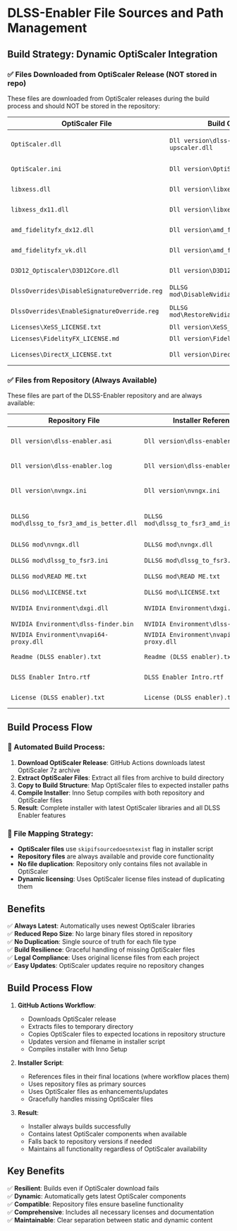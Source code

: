 # DLSS-Enabler File Sources and Path Management

## Build Strategy: Dynamic OptiScaler Integration

### ✅ Files Downloaded from OptiScaler Release (NOT stored in repo)
These files are downloaded from OptiScaler releases during the build process and should NOT be stored in the repository:

| OptiScaler File | Build Copies To | Installer References | Purpose |
|----------------|-------------------|---------------------|---------|
| `OptiScaler.dll` | `Dll version\dlss-enabler-upscaler.dll` | `Dll version\dlss-enabler-upscaler.dll` | Main upscaling engine |
| `OptiScaler.ini` | `Dll version\OptiScaler.ini` | `Dll version\OptiScaler.ini` | Configuration file |
| `libxess.dll` | `Dll version\libxess.dll` | `Dll version\libxess.dll` | Intel XeSS library |
| `libxess_dx11.dll` | `Dll version\libxess_dx11.dll` | `Dll version\libxess_dx11.dll` | Intel XeSS DX11 library |
| `amd_fidelityfx_dx12.dll` | `Dll version\amd_fidelityfx_dx12.dll` | `Dll version\amd_fidelityfx_dx12.dll` | AMD FSR DX12 |
| `amd_fidelityfx_vk.dll` | `Dll version\amd_fidelityfx_vk.dll` | `Dll version\amd_fidelityfx_vk.dll` | AMD FSR Vulkan |
| `D3D12_Optiscaler\D3D12Core.dll` | `Dll version\D3D12Core.dll` | `Dll version\D3D12Core.dll` | DirectX 12 support |
| `DlssOverrides\DisableSignatureOverride.reg` | `DLLSG mod\DisableNvidiaSignatureChecks.reg` | `DLLSG mod\DisableNvidiaSignatureChecks.reg` | Registry override |
| `DlssOverrides\EnableSignatureOverride.reg` | `DLLSG mod\RestoreNvidiaSignatureChecks.reg` | `DLLSG mod\RestoreNvidiaSignatureChecks.reg` | Registry restore |
| `Licenses\XeSS_LICENSE.txt` | `Dll version\XeSS_LICENSE.txt` | `Dll version\XeSS_LICENSE.txt` | XeSS license |
| `Licenses\FidelityFX_LICENSE.md` | `Dll version\FidelityFX_LICENSE.md` | `Dll version\FidelityFX_LICENSE.md` | FSR license |
| `Licenses\DirectX_LICENSE.txt` | `Dll version\DirectX_LICENSE.txt` | `Dll version\DirectX_LICENSE.txt` | DirectX license |

### ✅ Files from Repository (Always Available)
These files are part of the DLSS-Enabler repository and are always available:

| Repository File | Installer References | Purpose |
|----------------|---------------------|---------|
| `Dll version\dlss-enabler.asi` | `Dll version\dlss-enabler.asi` | Main DLSS Enabler module |
| `Dll version\dlss-enabler.log` | `Dll version\dlss-enabler.log` | Log file template |
| `Dll version\nvngx.ini` | `Dll version\nvngx.ini` | Legacy config file (for cleanup) |
| `DLLSG mod\dlssg_to_fsr3_amd_is_better.dll` | `DLLSG mod\dlssg_to_fsr3_amd_is_better.dll` | DLSSG to FSR3 converter |
| `DLLSG mod\nvngx.dll` | `DLLSG mod\nvngx.dll` | NVNGX wrapper |
| `DLLSG mod\dlssg_to_fsr3.ini` | `DLLSG mod\dlssg_to_fsr3.ini` | DLSSG config |
| `DLLSG mod\READ ME.txt` | `DLLSG mod\READ ME.txt` | DLSSG documentation |
| `DLLSG mod\LICENSE.txt` | `DLLSG mod\LICENSE.txt` | DLSSG license |
| `NVIDIA Environment\dxgi.dll` | `NVIDIA Environment\dxgi.dll` | NVIDIA runtime |
| `NVIDIA Environment\dlss-finder.bin` | `NVIDIA Environment\dlss-finder.bin` | DLSS detector |
| `NVIDIA Environment\nvapi64-proxy.dll` | `NVIDIA Environment\nvapi64-proxy.dll` | NVAPI proxy |
| `Readme (DLSS enabler).txt` | `Readme (DLSS enabler).txt` | Main documentation |
| `DLSS Enabler Intro.rtf` | `DLSS Enabler Intro.rtf` | Introduction file |
| `License (DLSS enabler).txt` | `License (DLSS enabler).txt` | DLSS Enabler license |

## Build Process Flow

### 🚀 Automated Build Process:
1. **Download OptiScaler Release**: GitHub Actions downloads latest OptiScaler 7z archive
2. **Extract OptiScaler Files**: Extract all files from archive to build directory
3. **Copy to Build Structure**: Map OptiScaler files to expected installer paths
4. **Compile Installer**: Inno Setup compiles with both repository and OptiScaler files
5. **Result**: Complete installer with latest OptiScaler libraries and all DLSS Enabler features

### 📁 File Mapping Strategy:
- **OptiScaler files** use `skipifsourcedoesntexist` flag in installer script
- **Repository files** are always available and provide core functionality
- **No file duplication**: Repository only contains files not available in OptiScaler
- **Dynamic licensing**: Uses OptiScaler license files instead of duplicating them

## Benefits

✅ **Always Latest**: Automatically uses newest OptiScaler libraries  
✅ **Reduced Repo Size**: No large binary files stored in repository  
✅ **No Duplication**: Single source of truth for each file type  
✅ **Build Resilience**: Graceful handling of missing OptiScaler files  
✅ **Legal Compliance**: Uses original license files from each project  
✅ **Easy Updates**: OptiScaler updates require no repository changes

## Build Process Flow

1. **GitHub Actions Workflow**:
   - Downloads OptiScaler release
   - Extracts files to temporary directory
   - Copies OptiScaler files to expected locations in repository structure
   - Updates version and filename in installer script
   - Compiles installer with Inno Setup

2. **Installer Script**:
   - References files in their final locations (where workflow places them)
   - Uses repository files as primary sources
   - Uses OptiScaler files as enhancements/updates
   - Gracefully handles missing OptiScaler files

3. **Result**:
   - Installer always builds successfully
   - Contains latest OptiScaler components when available
   - Falls back to repository versions if needed
   - Maintains all functionality regardless of OptiScaler availability

## Key Benefits

✅ **Resilient**: Builds even if OptiScaler download fails  
✅ **Dynamic**: Automatically gets latest OptiScaler components  
✅ **Compatible**: Repository files ensure baseline functionality  
✅ **Comprehensive**: Includes all necessary licenses and documentation  
✅ **Maintainable**: Clear separation between static and dynamic content
